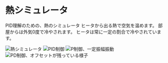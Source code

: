 # 熱シミュレータ
PID理解のための、熱のシミュレータ
ヒータから出る熱で空気を温めます。
部屋からは外気0度で冷やされます。
ヒータは常に一定の割合で冷やされています。

![熱シミュレータ](https://raw.githubusercontent.com/elect-gombe/thermal-simulator/terminal-termal.png)
![PID制御](https://raw.githubusercontent.com/elect-gombe/thermal-simulator/PID.png)
![P制御、一定振幅振動](https://raw.githubusercontent.com/elect-gombe/thermal-simulator/P.png)
![PD制御、オフセットが残っている様子](https://raw.githubusercontent.com/elect-gombe/thermal-simulator/PD.png)
